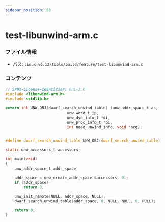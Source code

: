 ```yaml
---
sidebar_position: 53
---
```

# test-libunwind-arm.c

### ファイル情報

- パス: `linux-v6.12/tools/build/feature/test-libunwind-arm.c`

### コンテンツ

```c
// SPDX-License-Identifier: GPL-2.0
#include <libunwind-arm.h>
#include <stdlib.h>

extern int UNW_OBJ(dwarf_search_unwind_table) (unw_addr_space_t as,
					       unw_word_t ip,
					       unw_dyn_info_t *di,
					       unw_proc_info_t *pi,
					       int need_unwind_info, void *arg);


#define dwarf_search_unwind_table UNW_OBJ(dwarf_search_unwind_table)

static unw_accessors_t accessors;

int main(void)
{
	unw_addr_space_t addr_space;

	addr_space = unw_create_addr_space(&accessors, 0);
	if (addr_space)
		return 0;

	unw_init_remote(NULL, addr_space, NULL);
	dwarf_search_unwind_table(addr_space, 0, NULL, NULL, 0, NULL);

	return 0;
}

```
